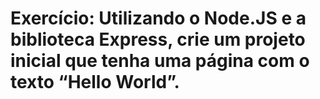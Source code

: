 # Exercício: Utilizando o Node.JS e a biblioteca Express, crie um projeto inicial que tenha uma página com o texto “Hello World”.
